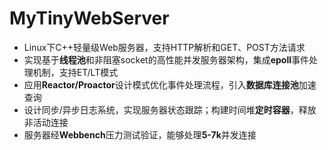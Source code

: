 # MyTinyWebServer

- Linux下C++轻量级Web服务器，支持HTTP解析和GET、POST方法请求
- 实现基于**线程池**和非阻塞socket的高性能并发服务器架构，集成**epoll**事件处理机制，支持ET/LT模式
- 应用**Reactor/Proactor**设计模式优化事件处理流程，引入**数据库连接池**加速查询
- 设计同步/异步日志系统，实现服务器状态跟踪；构建时间堆**定时容器**，释放非活动连接
- 服务器经**Webbench**压力测试验证，能够处理**5-7k**并发连接